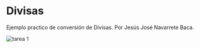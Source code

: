 # Divisas
Ejemplo practico de conversión de Divisas. Por Jesús José Navarrete Baca.

![tarea 1](https://user-images.githubusercontent.com/21239660/36059067-101b6fee-0ded-11e8-9187-83bb97dfd7ee.png)

